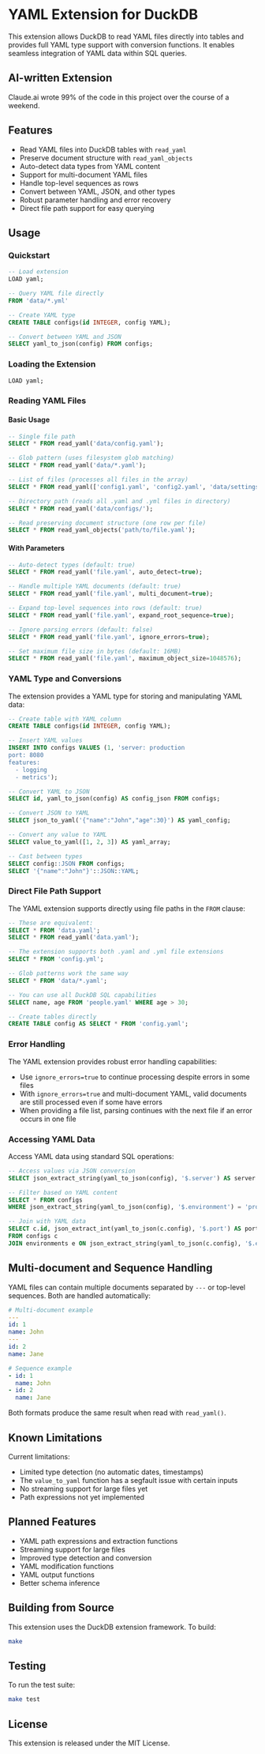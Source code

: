 # YAML Extension for DuckDB

This extension allows DuckDB to read YAML files directly into tables and provides full YAML type support with conversion functions. It enables seamless integration of YAML data within SQL queries.

## AI-written Extension
Claude.ai wrote 99% of the code in this project over the course of a weekend.

## Features

- Read YAML files into DuckDB tables with `read_yaml`
- Preserve document structure with `read_yaml_objects`
- Auto-detect data types from YAML content
- Support for multi-document YAML files
- Handle top-level sequences as rows
- Convert between YAML, JSON, and other types
- Robust parameter handling and error recovery
- Direct file path support for easy querying

## Usage

### Quickstart
```sql
-- Load extension
LOAD yaml;

-- Query YAML file directly
FROM 'data/*.yml'

-- Create YAML type
CREATE TABLE configs(id INTEGER, config YAML);

-- Convert between YAML and JSON
SELECT yaml_to_json(config) FROM configs;
```

### Loading the Extension

```sql
LOAD yaml;
```

### Reading YAML Files

#### Basic Usage

```sql
-- Single file path
SELECT * FROM read_yaml('data/config.yaml');

-- Glob pattern (uses filesystem glob matching)
SELECT * FROM read_yaml('data/*.yaml');

-- List of files (processes all files in the array)
SELECT * FROM read_yaml(['config1.yaml', 'config2.yaml', 'data/settings.yaml']);

-- Directory path (reads all .yaml and .yml files in directory)
SELECT * FROM read_yaml('data/configs/');

-- Read preserving document structure (one row per file)
SELECT * FROM read_yaml_objects('path/to/file.yaml');
```

#### With Parameters

```sql
-- Auto-detect types (default: true)
SELECT * FROM read_yaml('file.yaml', auto_detect=true);

-- Handle multiple YAML documents (default: true)
SELECT * FROM read_yaml('file.yaml', multi_document=true);

-- Expand top-level sequences into rows (default: true)
SELECT * FROM read_yaml('file.yaml', expand_root_sequence=true);

-- Ignore parsing errors (default: false)
SELECT * FROM read_yaml('file.yaml', ignore_errors=true);

-- Set maximum file size in bytes (default: 16MB)
SELECT * FROM read_yaml('file.yaml', maximum_object_size=1048576);
```

### YAML Type and Conversions

The extension provides a YAML type for storing and manipulating YAML data:

```sql
-- Create table with YAML column
CREATE TABLE configs(id INTEGER, config YAML);

-- Insert YAML values
INSERT INTO configs VALUES (1, 'server: production
port: 8080
features: 
  - logging
  - metrics');

-- Convert YAML to JSON
SELECT id, yaml_to_json(config) AS config_json FROM configs;

-- Convert JSON to YAML
SELECT json_to_yaml('{"name":"John","age":30}') AS yaml_config;

-- Convert any value to YAML
SELECT value_to_yaml([1, 2, 3]) AS yaml_array;

-- Cast between types
SELECT config::JSON FROM configs;
SELECT '{"name":"John"}'::JSON::YAML;
```

### Direct File Path Support

The YAML extension supports directly using file paths in the `FROM` clause:

```sql
-- These are equivalent:
SELECT * FROM 'data.yaml';
SELECT * FROM read_yaml('data.yaml');

-- The extension supports both .yaml and .yml file extensions
SELECT * FROM 'config.yml';

-- Glob patterns work the same way
SELECT * FROM 'data/*.yaml';

-- You can use all DuckDB SQL capabilities
SELECT name, age FROM 'people.yaml' WHERE age > 30;

-- Create tables directly
CREATE TABLE config AS SELECT * FROM 'config.yaml';
```

### Error Handling

The YAML extension provides robust error handling capabilities:

 * Use `ignore_errors=true` to continue processing despite errors in some files
 * With `ignore_errors=true` and multi-document YAML, valid documents are still processed even if some have errors
 * When providing a file list, parsing continues with the next file if an error occurs in one file

### Accessing YAML Data

Access YAML data using standard SQL operations:

```sql
-- Access values via JSON conversion
SELECT json_extract_string(yaml_to_json(config), '$.server') AS server FROM configs;

-- Filter based on YAML content
SELECT * FROM configs 
WHERE json_extract_string(yaml_to_json(config), '$.environment') = 'production';

-- Join with YAML data
SELECT c.id, json_extract_int(yaml_to_json(c.config), '$.port') AS port
FROM configs c
JOIN environments e ON json_extract_string(yaml_to_json(c.config), '$.environment') = e.name;
```

## Multi-document and Sequence Handling

YAML files can contain multiple documents separated by `---` or top-level sequences. Both are handled automatically:

```yaml
# Multi-document example
---
id: 1
name: John
---
id: 2
name: Jane

# Sequence example
- id: 1
  name: John
- id: 2
  name: Jane
```

Both formats produce the same result when read with `read_yaml()`.

## Known Limitations

Current limitations:
- Limited type detection (no automatic dates, timestamps)
- The `value_to_yaml` function has a segfault issue with certain inputs
- No streaming support for large files yet
- Path expressions not yet implemented

## Planned Features

- YAML path expressions and extraction functions
- Streaming support for large files
- Improved type detection and conversion
- YAML modification functions
- YAML output functions
- Better schema inference

## Building from Source

This extension uses the DuckDB extension framework. To build:

```bash
make
```

## Testing

To run the test suite:

```bash
make test
```

## License

This extension is released under the MIT License.

